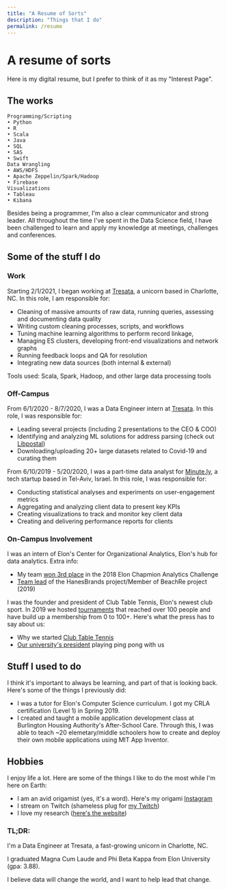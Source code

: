 ```yaml
---
title: "A Resume of Sorts"
description: "Things that I do"
permalink: /resume
---
```


# A resume of sorts
Here is my digital resume, but I prefer to think of it as my "Interest Page".
## The works

```
Programming/Scripting
• Python
• R
• Scala
• Java
• SQL
• SAS
• Swift
Data Wrangling
• AWS/HDFS
• Apache Zeppelin/Spark/Hadoop
• Firebase
Visualizations
• Tableau
• Kibana
```

Besides being a programmer, I'm also a clear communicator and strong leader. All throughout the time I've spent in the Data Science field, I have been challenged to learn and apply my knowledge at meetings, challenges and conferences. 

## Some of the stuff I do

### Work
Starting 2/1/2021, I began working at [Tresata](https://tresata.com), a unicorn based in Charlotte, NC.
In this role, I am responsible for:
- Cleaning of massive amounts of raw data, running queries, assessing and documenting data quality
- Writing custom cleaning processes, scripts, and workflows
- Tuning machine learning algorithms to perform record linkage, 
- Managing ES clusters, developing front-end visualizations and network graphs
- Running feedback loops and QA for resolution
- Integrating new data sources (both internal & external)

Tools used: Scala, Spark, Hadoop, and other large data processing tools

### Off-Campus

From 6/1/2020 - 8/7/2020, I was a Data Engineer intern at [Tresata](https://tresata.com).
In this role, I was responsible for:
- Leading several projects (including 2 presentations to the CEO & COO)
- Identifying and analyzing ML solutions for address parsing (check out [Libpostal](https://github.com/openvenues/libpostal))
- Downloading/uploading 20+ large datasets related to Covid-19 and curating them

From 6/10/2019 - 5/20/2020, I was a part-time data analyst for [Minute.ly](https://www.minute.ly), a tech startup based in Tel-Aviv, Israel. 
In this role, I was responsible for:
- Conducting statistical analyses and experiments on user-engagement metrics
- Aggregating and analyzing client data to present key KPIs
- Creating visualizations to track and monitor key client data
- Creating and delivering performance reports for clients

### On-Campus Involvement

I was an intern of Elon's Center for Organizational Analytics, Elon's hub for data analytics. 
Extra info:
- My team [won 3rd place](https://www.elon.edu/u/news/2018/11/14/teams-leverage-analytics-to-address-sales-opportunities-for-hanesbrands/) in the 2018 Elon Chapmion Analytics Challenge
- [Team lead](https://www.elon.edu/u/academics/business/organizational-analytics-center/interns/) of the HanesBrands project/Member of BeachRe project (2019)

I was the founder and president of Club Table Tennis, Elon's newest club sport. In 2019 we hosted [tournaments](https://www.elon.edu/u/news/2019/04/14/club-table-tennis-to-host-tournament-in-moseley-center-april-19) that reached over 100 people and have build up a membership from 0 to 100+.
Here's what the press has to say about us: 
- Why we started [Club Table Tennis](https://www.elonnewsnetwork.com/article/2019/04/club-table-tennis)
- [Our university's president](https://www.elon.edu/u/news/2019/11/18/table-tennis-more-than-just-a-game-for-president-book) playing ping pong with us

## Stuff I used to do

I think it's important to always be learning, and part of that is looking back. 
Here's some of the things I previously did:
- I was a tutor for Elon's Computer Science  curriculum. I got my CRLA certification (Level 1) in Spring 2019.
- I created and taught a mobile application development class at Burlington Housing Authority's After-School Care. Through this, I was able to teach ~20 elemetary/middle schoolers how to create and deploy their own mobile applications using MIT App Inventor.

## Hobbies

I enjoy life a lot. Here are some of the things I like to do the most while I'm here on Earth:
- I am an avid origamist (yes, it's a word). Here's my origami [Instagram](https://www.instagram.com/lohfi_tv/)
- I stream on Twitch (shameless plug for [my Twitch](https://www.twitch.tv/lohfi_tv))
- I love my research ([here's the website](https://adamrbehrman.github.io/chroma.github.io/privacy-policy))

### TL;DR:

I'm a Data Engineer at Tresata, a fast-growing unicorn in Charlotte, NC.

I graduated Magna Cum Laude and Phi Beta Kappa from Elon University (gpa: 3.88).

I believe data will change the world, and I want to help lead that change.
